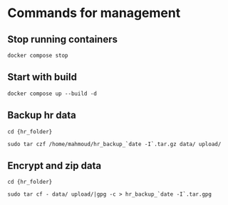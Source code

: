 # Commands for management

## Stop running containers
```
docker compose stop
```
## Start with build
```
docker compose up --build -d
```
## Backup hr data
```
cd {hr_folder}
```
```
sudo tar czf /home/mahmoud/hr_backup_`date -I`.tar.gz data/ upload/
```
## Encrypt and zip data
```
cd {hr_folder}
```
```
sudo tar cf - data/ upload/|gpg -c > hr_backup_`date -I`.tar.gpg
```
